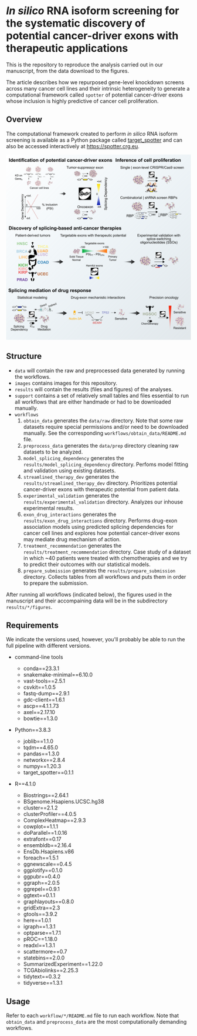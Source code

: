 # *In silico* RNA isoform screening for the systematic discovery of potential cancer-driver exons with therapeutic applications

This is the repository to reproduce the analysis carried out in our manuscript, from the data download to the figures.

The article describes how we repurposed gene-level knockdown screens across many cancer cell lines and their intrinsic heterogeneity to generate a computational framework called `spotter` of potential cancer-driver exons whose inclusion is highly predictive of cancer cell proliferation.

## Overview
The computational framework created to perform *in silico* RNA isoform screening is available as a Python package called [target_spotter](https://github.com/MiqG/target_spotter) and can also be accessed interactively at https://spotter.crg.eu.

![Graphical Abstract](images/fig0-graphical_abstract.png)

## Structure
- `data` will contain the raw and preprocessed data generated by running the workflows.
- `images` contains images for this repository.
- `results` will contain the results (files and figures) of the analyses.
- `support` contains a set of relatively small tables and files essential to run all workflows that are either handmade or had to be downloaded manually.
- `workflows`
    1. `obtain_data` generates the `data/raw` directory. Note that some raw datasets require special permissions and/or need to be downloaded manually. See the corresponding `workflows/obtain_data/README.md` file.
    2. `preprocess_data` generates the `data/prep` directory cleaning raw datasets to be analyzed.
    3. `model_splicing_dependency` generates the `results/model_splicing_dependency` directory. Perfoms model fitting and validation using existing datasets.
    4. `streamlined_therapy_dev` generates the `results/streamlined_therapy_dev` directory. Prioritizes potential cancer-driver exons with therapeutic potential from patient data.
    5. `experimental_validation` generates the `results/experimental_validation` directory. Analyzes our inhouse experimental results.
    6. `exon_drug_interactions` generates the `results/exon_drug_interactions` directory. Performs drug-exon association models using predicted splicing dependencies for cancer cell lines and explores how potential cancer-driver exons may mediate drug mechanism of action.
    7. `treatment_recommendation` generates the `results/treatment_recommendation` directory. Case study of a dataset in which ~40 patients were treated with chemotherapies and we try to predict their outcomes with our statistical models.
    8. `prepare_submission` generates the `results/prepare_submission` directory. Collects tables from all workflows and puts them in order to prepare the submission.
    
After running all workflows (indicated below), the figures used in the manuscript and their accompaining data will be in the subdirectory `results/*/figures`.    

## Requirements
We indicate the versions used, however, you'll probably be able to run the full pipeline with different versions.
- command-line tools
    - conda==23.3.1
    - snakemake-minimal==6.10.0
    - vast-tools==2.5.1
    - csvkit==1.0.5
    - fastq-dump==2.9.1
    - gdc-client==1.6.1
    - ascp==4.1.1.73
    - axel==2.17.10
    - bowtie==1.3.0
    
- Python==3.8.3
    - joblib==1.1.0
    - tqdm==4.65.0
    - pandas==1.3.0
    - networkx==2.8.4
    - numpy==1.20.3
    - target_spotter==0.1.1

- R==4.1.0
    - Biostrings==2.64.1
    - BSgenome.Hsapiens.UCSC.hg38
    - cluster==2.1.2
    - clusterProfiler==4.0.5
    - ComplexHeatmap==2.9.3
    - cowplot==1.1.1
    - doParallel==1.0.16
    - extrafont==0.17
    - ensembldb==2.16.4
    - EnsDb.Hsapiens.v86
    - foreach==1.5.1
    - ggnewscale==0.4.5
    - ggplotify==0.1.0
    - ggpubr==0.4.0
    - ggraph==2.0.5
    - ggrepel==0.9.1
    - ggtext==0.1.1
    - graphlayouts==0.8.0
    - gridExtra==2.3
    - gtools==3.9.2
    - here==1.0.1
    - igraph==1.3.1
    - optparse==1.7.1
    - pROC==1.18.0
    - readxl==1.3.1
    - scattermore==0.7
    - statebins==2.0.0
    - SummarizedExperiment==1.22.0
    - TCGAbiolinks==2.25.3
    - tidytext==0.3.2
    - tidyverse==1.3.1

## Usage
Refer to each `workflow/*/README.md` file to run each workflow. Note that `obtain_data` and `preprocess_data` are the most computationally demanding workflows. 
